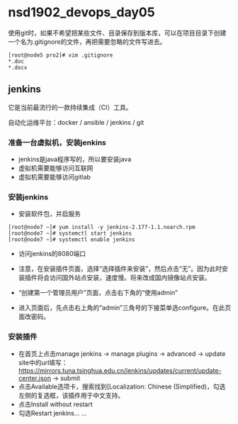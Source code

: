 # nsd1902_devops_day05

使用git时，如果不希望把某些文件、目录保存到版本库，可以在项目目录下创建一个名为.gitignore的文件，再把需要忽略的文件写进去。

```shell
[root@node5 pro2]# vim .gitignore
*.doc
*.docx
```

## jenkins

它是当前最流行的一款持续集成（CI）工具。

自动化运维平台：docker / ansible / jenkins / git

### 准备一台虚拟机，安装jenkins

- jenkins是java程序写的，所以要安装java
- 虚拟机需要能够访问互联网
- 虚拟机需要能够访问gitlab

### 安装jenkins

- 安装软件包，并启服务

```shell
[root@node7 ~]# yum install -y jenkins-2.177-1.1.noarch.rpm 
[root@node7 ~]# systemctl start jenkins
[root@node7 ~]# systemctl enable jenkins
```

- 访问jenkins的8080端口

- 注意，在安装插件页面，选择“选择插件来安装”，然后点击“无”。因为此时安装插件将会访问国外站点安装，速度慢。将来改成国内镜像站点安装。
- “创建第一个管理员用户”页面，点击右下角的“使用admin”
- 进入页面后，先点击右上角的“admin”三角号的下接菜单选configure。在此页面改密码。

### 安装插件

- 在首页上点击manage jenkins -> manage plugins -> advanced -> update site中的url填写：https://mirrors.tuna.tsinghua.edu.cn/jenkins/updates/current/update-center.json -> submit
- 点击Available选项卡，搜索找到[Localization: Chinese (Simplified)，勾选左侧的复选框，该插件用于中文支持。
- 点击Install without restart
- 勾选Restart jenkins... ... 









